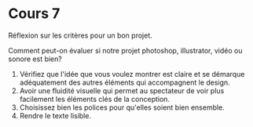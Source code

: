 # Cours 7

Réflexion sur les critères pour un bon projet.

Comment peut-on évaluer si notre projet photoshop, illustrator, vidéo ou sonore est bien?

1. Vérifiez que l'idée que vous voulez montrer est claire et se démarque adéquatement des autres éléments qui accompagnent le design.
2. Avoir une fluidité visuelle qui permet au spectateur de voir plus facilement les éléments clés de la conception.
3. Choisissez bien les polices pour qu'elles soient bien ensemble.
4. Rendre le texte lisible.

